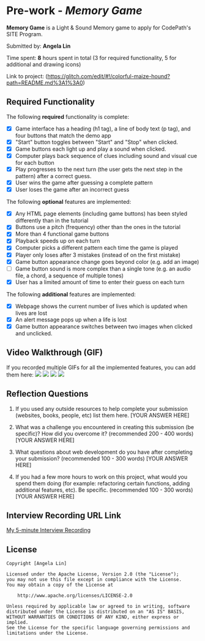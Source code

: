 # Pre-work - *Memory Game*

**Memory Game** is a Light & Sound Memory game to apply for CodePath's SITE Program. 

Submitted by: **Angela Lin**

Time spent: **8** hours spent in total (3 for required functionality, 5 for additional and drawing icons)

Link to project: (https://glitch.com/edit/#!/colorful-maize-hound?path=README.md%3A1%3A0)

## Required Functionality

The following **required** functionality is complete:

* [X] Game interface has a heading (h1 tag), a line of body text (p tag), and four buttons that match the demo app
* [X] "Start" button toggles between "Start" and "Stop" when clicked. 
* [X] Game buttons each light up and play a sound when clicked. 
* [X] Computer plays back sequence of clues including sound and visual cue for each button
* [X] Play progresses to the next turn (the user gets the next step in the pattern) after a correct guess. 
* [X] User wins the game after guessing a complete pattern
* [X] User loses the game after an incorrect guess

The following **optional** features are implemented:

* [X] Any HTML page elements (including game buttons) has been styled differently than in the tutorial
* [X] Buttons use a pitch (frequency) other than the ones in the tutorial
* [X] More than 4 functional game buttons
* [X] Playback speeds up on each turn
* [X] Computer picks a different pattern each time the game is played
* [X] Player only loses after 3 mistakes (instead of on the first mistake)
* [X] Game button appearance change goes beyond color (e.g. add an image)
* [ ] Game button sound is more complex than a single tone (e.g. an audio file, a chord, a sequence of multiple tones)
* [X] User has a limited amount of time to enter their guess on each turn

The following **additional** features are implemented:

- [X] Webpage shows the current number of lives which is updated when lives are lost
- [X] An alert message pops up when a life is lost
- [X] Game button appearance switches between two images when clicked and unclicked.

## Video Walkthrough (GIF)

If you recorded multiple GIFs for all the implemented features, you can add them here:
![](https://media.giphy.com/media/aVEDv5zaETWXgouOTX/giphy.gif)
![](https://media.giphy.com/media/0l7eKPnUI05xx8Jrpg/giphy.gif)
![](gif3-link-here)
![](gif4-link-here)

## Reflection Questions
1. If you used any outside resources to help complete your submission (websites, books, people, etc) list them here. 
[YOUR ANSWER HERE]

2. What was a challenge you encountered in creating this submission (be specific)? How did you overcome it? (recommended 200 - 400 words) 
[YOUR ANSWER HERE]

3. What questions about web development do you have after completing your submission? (recommended 100 - 300 words) 
[YOUR ANSWER HERE]

4. If you had a few more hours to work on this project, what would you spend them doing (for example: refactoring certain functions, adding additional features, etc). Be specific. (recommended 100 - 300 words) 
[YOUR ANSWER HERE]



## Interview Recording URL Link

[My 5-minute Interview Recording](https://berkeley.zoom.us/rec/share/CnRL6qj-h-qfc1Fm_SJKgOSC9aSfi6LB0svKTg4xAxjuqgJ-NAUX3zFv8aCOvhc.8nXl5A5hS_GyqoD2?startTime=1648872881000)


## License

    Copyright [Angela Lin]

    Licensed under the Apache License, Version 2.0 (the "License");
    you may not use this file except in compliance with the License.
    You may obtain a copy of the License at

        http://www.apache.org/licenses/LICENSE-2.0

    Unless required by applicable law or agreed to in writing, software
    distributed under the License is distributed on an "AS IS" BASIS,
    WITHOUT WARRANTIES OR CONDITIONS OF ANY KIND, either express or implied.
    See the License for the specific language governing permissions and
    limitations under the License.
